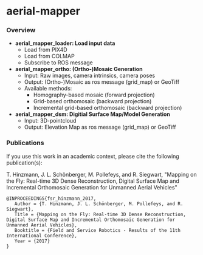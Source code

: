 # aerial-mapper

### Overview
- **aerial_mapper_loader: Load input data**
   - Load from PIX4D
   - Load from COLMAP
   - Subscribe to ROS message
- **aerial_mapper_ortho: (Ortho-)Mosaic Generation**
   - Input: Raw images, camera intrinsics, camera poses 
   - Output: (Ortho-)Mosaic as ros message (grid_map) or GeoTiff
   - Available methods:
      - Homography-based mosaic (forward projection)
      - Grid-based orthomosaic (backward projection)
      - Incremental grid-based orthomosaic (backward projection)
- **aerial_mapper_dsm: Digitial Surface Map/Model Generation**
   - Input: 3D-pointcloud
   - Output: Elevation Map as ros message (grid_map) or GeoTiff


### Publications
If you use this work in an academic context, please cite the following publication(s):

T. Hinzmann, J. L. Schönberger, M. Pollefeys, and R. Siegwart, "Mapping on the Fly: Real-time 3D Dense Reconstruction, Digital Surface Map and Incremental Orthomosaic Generation for Unmanned Aerial Vehicles"

```
@INPROCEEDINGS{fsr_hinzmann_2017,
   Author = {T. Hinzmann, J. L. Schönberger, M. Pollefeys, and R. Siegwart},
   Title = {Mapping on the Fly: Real-time 3D Dense Reconstruction, Digital Surface Map and Incremental Orthomosaic Generation for Unmanned Aerial Vehicles},
   Booktitle = {Field and Service Robotics - Results of the 11th International Conference},
   Year = {2017}
}
```
